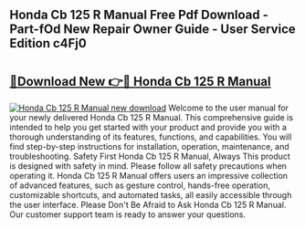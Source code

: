 ## Honda Cb 125 R Manual Free Pdf Download - Part-fOd New Repair Owner Guide - User Service Edition c4Fj0

# <h2><a href="http://bc98126.oget.top/?id=Honda+Cb+125+R+Manual">🔗Download New 👉🔴 Honda Cb 125 R Manual</a></h2>

[![Honda Cb 125 R Manual new download](https://i.imgur.com/5g1atiW.png)](http://bc98126.oget.top/?id=Honda+Cb+125+R+Manual)
Welcome to the user manual for your newly delivered Honda Cb 125 R Manual. This comprehensive guide is intended to help you get started with your product and provide you with a thorough understanding of its features, functions, and capabilities. You will find step-by-step instructions for installation, operation, maintenance, and troubleshooting. Safety First Honda Cb 125 R Manual, Always This product is designed with safety in mind. Please follow all safety precautions when operating it. Honda Cb 125 R Manual offers users an impressive collection of advanced features, such as gesture control, hands-free operation, customizable shortcuts, and automated tasks, all easily accessible through the user interface. Please Don't Be Afraid to Ask Honda Cb 125 R Manual. Our customer support team is ready to answer your questions.
